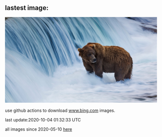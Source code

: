 ## lastest image:
![](images/FatBearWeek.jpg)

use github actions to download www.bing.com images.

last update:2020-10-04 01:32:33 UTC

all images since 2020-05-10 [here](https://github.com/counter2015/bing-daily-images/tree/master/images) 
